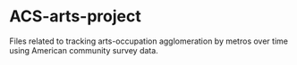 # ACS-arts-project

Files related to tracking arts-occupation agglomeration by metros over time using American community survey data. 
